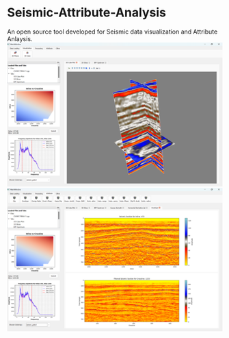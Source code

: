 # Seismic-Attribute-Analysis
An open source tool developed for Seismic data visualization and Attribute Anlaysis.
![Description of the image](Interface_3d.png)
![Description of the image](Interface_attributes.png)
